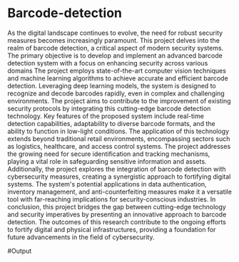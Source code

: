 # Barcode-detection

 As the digital landscape continues to evolve, the need for robust security measures
becomes increasingly paramount. This project delves into the realm of barcode detection,
a critical aspect of modern security systems. The primary objective is to develop and
implement an advanced barcode detection system with a focus on enhancing security across
various domains The project employs state-of-the-art computer vision techniques and
machine learning algorithms to achieve accurate and efficient barcode detection. Leveraging
deep learning models, the system is designed to recognize and decode barcodes rapidly, even
in complex and challenging environments. The project aims to contribute to the
improvement of existing security protocols by integrating this cutting-edge barcode detection
technology. Key features of the proposed system include real-time detection capabilities,
adaptability to diverse barcode formats, and the ability to function in low-light conditions.
The application of this technology extends beyond traditional retail environments,
encompassing sectors such as logistics, healthcare, and access control systems. The project
addresses the growing need for secure identification and tracking mechanisms, playing a
vital role in safeguarding sensitive information and assets. Additionally, the project explores
the integration of barcode detection with cybersecurity measures, creating a synergistic
approach to fortifying digital systems. The system's potential applications in data
authentication, inventory management, and anti-counterfeiting measures make it a versatile
tool with far-reaching implications for security-conscious industries. In conclusion, this
project bridges the gap between cutting-edge technology and security imperatives by
presenting an innovative approach to barcode detection. The outcomes of this research
contribute to the ongoing efforts to fortify digital and physical infrastructures, providing a
foundation for future advancements in the field of cybersecurity. 



#Output
